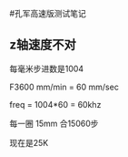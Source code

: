 #孔军高速版测试笔记

## z轴速度不对

每毫米步进数是1004

F3600 mm/min = 60 mm/sec

freq = 1004*60 = 60khz

每一圈 15mm 合15060步

现在是25K

